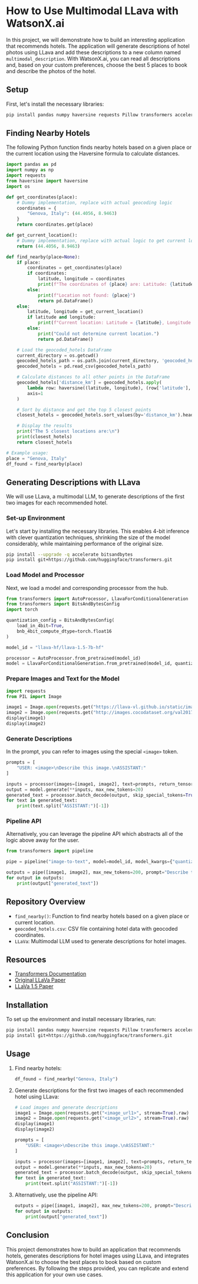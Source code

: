 # How to Use Multimodal LLava with WatsonX.ai

In this project, we will demonstrate how to build an interesting application that recommends hotels. The application will generate descriptions of hotel photos using LLava and add these descriptions to a new column named `multimodal_description`. With WatsonX.ai, you can read all descriptions and, based on your custom preferences, choose the best 5 places to book and describe the photos of the hotel.

## Setup

First, let's install the necessary libraries:

```bash
pip install pandas numpy haversine requests Pillow transformers accelerate bitsandbytes
```

## Finding Nearby Hotels

The following Python function finds nearby hotels based on a given place or the current location using the Haversine formula to calculate distances.

```python
import pandas as pd
import numpy as np
import requests
from haversine import haversine
import os

def get_coordinates(place):
    # Dummy implementation, replace with actual geocoding logic
    coordinates = {
        "Genova, Italy": (44.4056, 8.9463)
    }
    return coordinates.get(place)

def get_current_location():
    # Dummy implementation, replace with actual logic to get current location
    return (44.4056, 8.9463)

def find_nearby(place=None):
    if place:
        coordinates = get_coordinates(place)
        if coordinates:
            latitude, longitude = coordinates
            print(f"The coordinates of {place} are: Latitude: {latitude}, Longitude: {longitude}")
        else:
            print(f"Location not found: {place}")
            return pd.DataFrame()
    else:
        latitude, longitude = get_current_location()
        if latitude and longitude:
            print(f"Current location: Latitude = {latitude}, Longitude = {longitude}")
        else:
            print("Could not determine current location.")
            return pd.DataFrame()

    # Load the geocoded_hotels DataFrame
    current_directory = os.getcwd()
    geocoded_hotels_path = os.path.join(current_directory, 'geocoded_hotels.csv')
    geocoded_hotels = pd.read_csv(geocoded_hotels_path)

    # Calculate distances to all other points in the DataFrame
    geocoded_hotels['distance_km'] = geocoded_hotels.apply(
        lambda row: haversine((latitude, longitude), (row['latitude'], row['longitude'])),
        axis=1
    )

    # Sort by distance and get the top 5 closest points
    closest_hotels = geocoded_hotels.sort_values(by='distance_km').head(5)

    # Display the results
    print("The 5 closest locations are:\n")
    print(closest_hotels)
    return closest_hotels

# Example usage:
place = "Genova, Italy"
df_found = find_nearby(place)
```

## Generating Descriptions with LLava

We will use LLava, a multimodal LLM, to generate descriptions of the first two images for each recommended hotel.

### Set-up Environment

Let's start by installing the necessary libraries. This enables 4-bit inference with clever quantization techniques, shrinking the size of the model considerably, while maintaining performance of the original size.

```bash
pip install --upgrade -q accelerate bitsandbytes
pip install git+https://github.com/huggingface/transformers.git
```

### Load Model and Processor

Next, we load a model and corresponding processor from the hub.

```python
from transformers import AutoProcessor, LlavaForConditionalGeneration
from transformers import BitsAndBytesConfig
import torch

quantization_config = BitsAndBytesConfig(
    load_in_4bit=True,
    bnb_4bit_compute_dtype=torch.float16
)

model_id = "llava-hf/llava-1.5-7b-hf"

processor = AutoProcessor.from_pretrained(model_id)
model = LlavaForConditionalGeneration.from_pretrained(model_id, quantization_config=quantization_config, device_map="auto")
```

### Prepare Images and Text for the Model

```python
import requests
from PIL import Image

image1 = Image.open(requests.get("https://llava-vl.github.io/static/images/view.jpg", stream=True).raw)
image2 = Image.open(requests.get("http://images.cocodataset.org/val2017/000000039769.jpg", stream=True).raw)
display(image1)
display(image2)
```

### Generate Descriptions

In the prompt, you can refer to images using the special `<image>` token.

```python
prompts = [
    "USER: <image>\nDescribe this image.\nASSISTANT:"
]

inputs = processor(images=[image1, image2], text=prompts, return_tensors="pt", padding=True)
output = model.generate(**inputs, max_new_tokens=20)
generated_text = processor.batch_decode(output, skip_special_tokens=True)
for text in generated_text:
    print(text.split("ASSISTANT:")[-1])
```

### Pipeline API

Alternatively, you can leverage the pipeline API which abstracts all of the logic above away for the user.

```python
from transformers import pipeline

pipe = pipeline("image-to-text", model=model_id, model_kwargs={"quantization_config": quantization_config})

outputs = pipe([image1, image2], max_new_tokens=200, prompt="Describe this image.")
for output in outputs:
    print(output["generated_text"])
```

## Repository Overview

- `find_nearby()`: Function to find nearby hotels based on a given place or current location.
- `geocoded_hotels.csv`: CSV file containing hotel data with geocoded coordinates.
- `LLaVa`: Multimodal LLM used to generate descriptions for hotel images.

## Resources

- [Transformers Documentation](https://huggingface.co/docs/transformers/main/en/model_doc/llava)
- [Original LLaVa Paper](https://arxiv.org/abs/2304.08485)
- [LLaVa 1.5 Paper](https://arxiv.org/pdf/2310.03744.pdf)

## Installation

To set up the environment and install necessary libraries, run:

```bash
pip install pandas numpy haversine requests Pillow transformers accelerate bitsandbytes
pip install git+https://github.com/huggingface/transformers.git
```

## Usage

1. Find nearby hotels:
    ```python
    df_found = find_nearby("Genova, Italy")
    ```

2. Generate descriptions for the first two images of each recommended hotel using LLava:
    ```python
    # Load images and generate descriptions
    image1 = Image.open(requests.get("<image_url1>", stream=True).raw)
    image2 = Image.open(requests.get("<image_url2>", stream=True).raw)
    display(image1)
    display(image2)

    prompts = [
        "USER: <image>\nDescribe this image.\nASSISTANT:"
    ]

    inputs = processor(images=[image1, image2], text=prompts, return_tensors="pt", padding=True)
    output = model.generate(**inputs, max_new_tokens=20)
    generated_text = processor.batch_decode(output, skip_special_tokens=True)
    for text in generated_text:
        print(text.split("ASSISTANT:")[-1])
    ```

3. Alternatively, use the pipeline API:
    ```python
    outputs = pipe([image1, image2], max_new_tokens=200, prompt="Describe this image.")
    for output in outputs:
        print(output["generated_text"])
    ```

## Conclusion

This project demonstrates how to build an application that recommends hotels, generates descriptions for hotel images using LLava, and integrates WatsonX.ai to choose the best places to book based on custom preferences. By following the steps provided, you can replicate and extend this application for your own use cases.